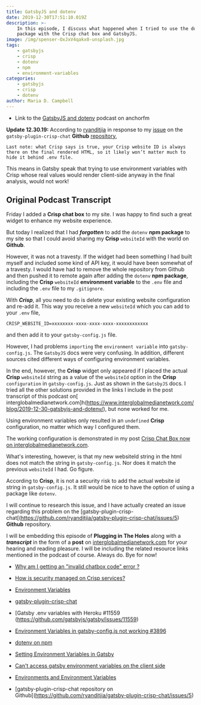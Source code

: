 ```yaml
---
title: GatsbyJS and dotenv
date: 2019-12-30T17:51:10.019Z
description: >-
    In this episode, I discuss what happened when I tried to use the dotenv npm
    package with the Crisp chat box and GatsbyJS.
image: /img/spenser-OxJxV4qakx0-unsplash.jpg
tags:
    - gatsbyjs
    - crisp
    - dotenv
    - npm
    - environment-variables
categories:
    - gatsbyjs
    - crisp
    - dotenv
author: Maria D. Campbell
---
```


-   Link to the
    [GatsbyJS and dotenv](https://anchor.fm/maria-campbell/episodes/GatsbyJS-and-dotenv-e9tiu4)
    podcast on anchorfm

**Update 12.30.19:** According to [ryanditjia](https://github.com/ryanditjia) in
response to my
[issue](https://github.com/ryanditjia/gatsby-plugin-crisp-chat/issues/5) on the
`gatsby-plugin-crisp-chat` **Github**
[repository](https://github.com/ryanditjia/gatsby-plugin-crisp-chat),

```
Last note: what Crisp says is true, your Crisp website ID is always there on the final rendered HTML, so it likely won’t matter much to hide it behind .env file.
```

This means in Gatsby speak that trying to use environment variables with Crisp
whose real values would render client-side anyway in the final analysis, would
not work!

## Original Podcast Transcript

Friday I added a **Crisp chat box** to my site. I was happy to find such a great
widget to enhance my website experience.

But today I realized that I had **_forgotten_** to add the `dotenv` **npm
package** to my site so that I could avoid sharing my **Crisp** `websiteId` with
the world on **Github**.

However, it was not a travesty. If the widget had been something I had built
myself and included some kind of API key, it would have been somewhat of a
travesty. I would have had to remove the whole repository from Github and then
pushed it to remote again after adding the `dotenv` **npm package**, including
the **Crisp** `websiteId` **environment variable** to the `.env` file and
including the `.env` file to my `.gitignore`.

With **_Crisp_**, all you need to do is delete your existing website
configuration and re-add it. This way you receive a new `websiteId` which you
can add to your `.env` file,

```
CRISP_WEBSITE_ID=xxxxxxxx-xxxx-xxxx-xxxx-xxxxxxxxxxxx
```

and then add it to your `gatsby-config.js` file.

However, I had problems `importing` the `environment variable` into
`gatsby-config.js`. The `GatsbyJS` docs were very confusing. In addition,
different sources cited different ways of configuring environment variables.

In the end, however, the **Crisp** widget only appeared if I placed the actual
**Crisp** `websiteId` string as a value of the `websiteId` option in the
**Crisp** `configuration` in `gatsby-config.js`. Just as shown in the `GatsbyJS`
docs. I tried all the other solutions provided in the links I include in the
post transcript of this podcast on[
interglobalmedianetwork.com]h(https://www.interglobalmedianetwork.com/blog/2019-12-30-gatsbyjs-and-dotenv/),
but none worked for me.

Using environment variables only resulted in an `undefined` **Crisp**
configuration, no matter which way I configured them.

The working configuration is demonstrated in my post
[Crisp Chat Box now on interglobalmedianetwork.com](https://www.interglobalmedianetwork.com/blog/2019-12-28-crisp-chat-box-now-on-interglobalmedianetwork-com/).

What's interesting, however, is that my new websiteId string in the html does
not match the string in `gatsby-config.js`. Nor does it match the previous
`websiteId` I had. Go figure.

According to **Crisp**, it is not a security risk to add the actual website id
string in `gatsby-config.js`. It still would be nice to have the option of using
a package like `dotenv`.

I will continue to research this issue, and I have actually created an issue
regarding this problem on the
[gatsby-plugin-crisp-chat[(https://github.com/ryanditjia/gatsby-plugin-crisp-chat/issues/5)
**Github** repository.

I will be embedding this episode of **Plugging in The Holes** along with a
**_transcript_** in the form of a **post** on
[interglobalmedianetwork.com](https://www.interglobalmedianetwork.com/) for your
hearing and reading pleasure. I will be including the related resource links
mentioned in the podcast of course. Always do. Bye for now!

-   [Why am I getting an "invalid chatbox code" error ?](https://help.crisp.chat/en/article/why-am-i-getting-an-invalid-chatbox-code-error-8j93zr/)

-   [How is security managed on Crisp services?](https://help.crisp.chat/en/article/how-is-security-managed-on-crisp-services-1p8p1lm/)

-   [Environment Variables](https://www.gatsbyjs.org/docs/environment-variables/)

-   [gatsby-plugin-crisp-chat](https://www.gatsbyjs.org/packages/gatsby-plugin-crisp-chat/)

-   [Gatsby .env variables with Heroku #11559
    (https://github.com/gatsbyjs/gatsby/issues/11559)

-   [Environment Variables in gatsby-config.js not working #3896](https://github.com/gatsbyjs/gatsby/issues/3896)

-   [dotenv on npm](https://www.npmjs.com/package/dotenv)

-   [Setting Environment Variables in Gatsby](https://stackoverflow.com/questions/47086881/setting-environment-variables-in-gatsby)

-   [Can't access gatsby environment variables on the client side](https://stackoverflow.com/questions/53741674/cant-access-gatsby-environment-variables-on-the-client-side)

-   [Environments and Environment Variables](https://github.com/gatsbyjs/gatsby/blob/master/docs/docs/environment-variables.md)

-   [gatsby-plugin-crisp-chat repository on
    Github[(https://github.com/ryanditjia/gatsby-plugin-crisp-chat/issues/5)
